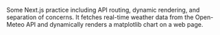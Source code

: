 Some Next.js practice including API routing, dynamic rendering, and separation of concerns.
It fetches real-time weather data from the Open-Meteo API and dynamically renders a matplotlib chart on a web page.
